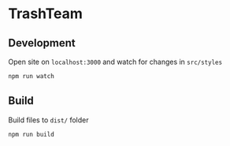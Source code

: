 # TrashTeam

## Development

Open site on `localhost:3000` and watch for changes in `src/styles`

```bash
npm run watch
```

## Build

Build files to `dist/` folder

```bash
npm run build
```
